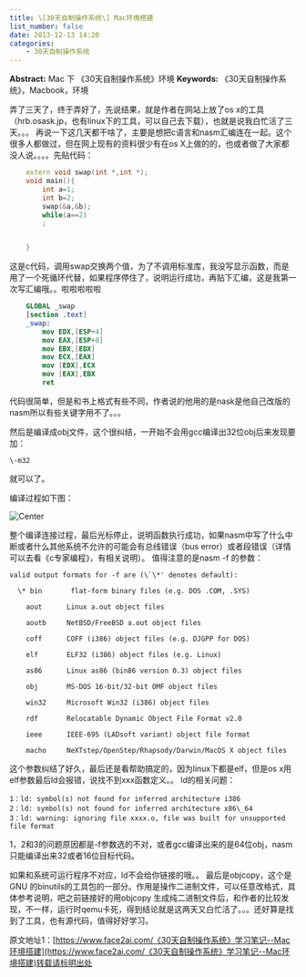 ```yaml
---
title: \[30天自制操作系统\] Mac环境搭建
list_number: false
date: 2013-12-13 14:20
categories:
    - 30天自制操作系统
---
```

**Abstract:** Mac 下 《30天自制操作系统》环境
**Keywords:** 《30天自制操作系统》，Macbook，环境
<!--more-->

弄了三天了，终于弄好了，先说结果，就是作者在网站上放了os x的工具（hrb.osask.jp，也有linux下的工具，可以自己去下载），也就是说我白忙活了三天。。。
再说一下这几天都干啥了，主要是想把c语言和nasm汇编连在一起。这个很多人都做过，但在网上现有的资料很少有在os X上做的的，也或者做了大家都没人说。。。。先贴代码：
```c++
    extern void swap(int *,int *);
    void main(){
    	int a=1;
    	int b=2;
    	swap(&a,&b);
    	while(a==2)
    	;


    }
```
这是c代码，调用swap交换两个值，为了不调用标准库，我没写显示函数，而是用了一个死循环代替，如果程序停住了，说明运行成功，再贴下汇编，这是我第一次写汇编哦。。啦啦啦啦啦
```nasm
    GLOBAL _swap
    [section .text]
    _swap:
    	mov EDX,[ESP+4]
    	mov EAX,[ESP+8]
    	mov EBX,[EDX]
    	mov ECX,[EAX]
    	mov [EDX],ECX
    	mov [EAX],EBX
    	ret
```

代码很简单，但是和书上格式有些不同，作者说的他用的是nask是他自己改版的nasm所以有些关键字用不了。。。

然后是编译成obj文件，这个很纠结，一开始不会用gcc编译出32位obj后来发现要加：
```
\-m32 
```

就可以了。

编译过程如下图：

![Center][]

整个编译连接过程，最后光标停止，说明函数执行成功，如果nasm中写了什么中断或者什么其他系统不允许的可能会有总线错误（bus error）或者段错误（详情可以去看《c专家编程》，有相关说明）。
值得注意的是nasm -f 的参数：
```
valid output formats for -f are (\`\*' denotes default):

  \* bin       flat-form binary files (e.g. DOS .COM, .SYS)

    aout      Linux a.out object files

    aoutb     NetBSD/FreeBSD a.out object files

    coff      COFF (i386) object files (e.g. DJGPP for DOS)

    elf       ELF32 (i386) object files (e.g. Linux)

    as86      Linux as86 (bin86 version 0.3) object files

    obj       MS-DOS 16-bit/32-bit OMF object files

    win32     Microsoft Win32 (i386) object files

    rdf       Relocatable Dynamic Object File Format v2.0

    ieee      IEEE-695 (LADsoft variant) object file format

    macho     NeXTstep/OpenStep/Rhapsody/Darwin/MacOS X object files
```
这个参数纠结了好久，最后还是看帮助搞定的，因为linux下都是elf，但是os x用elf参数最后ld会报错，说找不到xxx函数定义。。
ld的相关问题：

```
1：ld: symbol(s) not found for inferred architecture i386
2：ld: symbol(s) not found for inferred architecture x86\_64
3：ld: warning: ignoring file xxxx.o, file was built for unsupported file format
```

1，2和3的问题原因都是-f参数选的不对，或者gcc编译出来的是64位obj，nasm只能编译出来32或者16位目标代码。

如果和系统可运行程序不对应，ld不会给你链接的哦。。
最后是objcopy，这个是GNU 的binutils的工具包的一部分。作用是操作二进制文件，可以任意改格式，具体参考说明，吧之前链接好的用objcopy 生成纯二进制文件后，和作者的比较发现，不一样，运行时qemu卡死，得到结论就是这两天又白忙活了。。。还好算是找到了工具，也有源代码，值得好好学习。


[Center]: https://tony4ai-1251394096.cos.ap-hongkong.myqcloud.com/blog_images/《30天自制操作系统》学习笔记--Mac环境搭建/20131213140747343.png





原文地址1：[https://www.face2ai.com/《30天自制操作系统》学习笔记--Mac环境搭建](https://www.face2ai.com/《30天自制操作系统》学习笔记--Mac环境搭建)转载请标明出处
